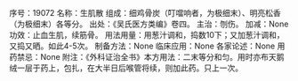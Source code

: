 序号：19072
名称：生肌散
组成：细鸡骨炭（叮噹响者，为极细末）、明亮松香（为极细末）各等分。
出处：《吴氏医方类编》卷四。
主治：刎伤。
加减：None
功效：止血生肌，续筋骨。
用法用量：用葱汁调和，捣数10下；又加葱汁调和，又捣又晒。如此4-5次。
制备方法：None
临床应用：None
各家论述：None
用药禁忌：None
附注：《外科证治全书》本方用法：二末等分和匀。用时亦布天鹅绒一层于药上，包扎，在大半日后喉管将续，则加此药。只上一次。
